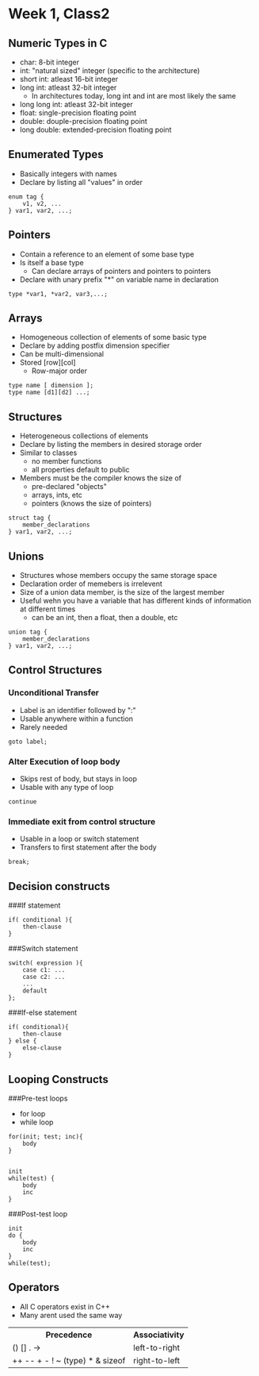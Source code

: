 Week 1, Class2 
===

Numeric Types in C
---
* char: 8-bit integer
* int: "natural sized" integer (specific to the architecture)
* short int: atleast 16-bit integer
* long int: atleast 32-bit integer
    * In architectures today, long int and int are most likely the same
* long long int: atleast 32-bit integer
* float: single-precision floating point
* double: douple-precision floating point
* long double: extended-precision floating point

Enumerated Types
---

* Basically integers with names
* Declare by listing all "values" in order

```
enum tag {
    v1, v2, ...
} var1, var2, ...;
```

Pointers
---

* Contain a reference to an element of some base type
* Is itself a base type
    * Can declare arrays of pointers and pointers to pointers
* Declare with unary prefix "*" on variable name in declaration

```
type *var1, *var2, var3,...;
```

Arrays
---
* Homogeneous collection of elements of some basic type
* Declare by adding postfix dimension specifier
* Can be multi-dimensional
* Stored [row][col]
    * Row-major order

```
type name [ dimension ];
type name [d1][d2] ...;
```

Structures
---

* Heterogeneous collections of elements
* Declare by listing the members in desired storage order
* Similar to classes
    * no member functions
    * all properties default to public
* Members must be the compiler knows the size of
    * pre-declared "objects"
    * arrays, ints, etc
    * pointers (knows the size of pointers)

```
struct tag {
    member_declarations
} var1, var2, ...;
```

Unions
---

* Structures whose members occupy the same storage space
* Declaration order of memebers is irrelevent
* Size of a union data member, is the size of the largest member
* Useful wehn you have a variable that has different kinds of information at different times
    * can be an int, then a float, then a double, etc

```
union tag {
    member_declarations
} var1, var2, ...;
```
    

Control Structures
---


### Unconditional Transfer

* Label is an identifier followed by ":"
* Usable anywhere within a function
* Rarely needed

```
goto label;
```

### Alter Execution of loop body

* Skips rest of body, but stays in loop
* Usable with any type of loop

```
continue
```

### Immediate exit from control structure

* Usable in a loop or switch statement
* Transfers to first statement after the body

```
break;
```

Decision constructs
---

###If statement
```
if( conditional ){
    then-clause
}
```

###Switch statement
```
switch( expression ){
    case c1: ...
    case c2: ...
    ...
    default
};
```

###If-else statement
```
if( conditional){
    then-clause
} else {
    else-clause
}
```

Looping Constructs
---

###Pre-test loops
* for loop
* while loop

```
for(init; test; inc){
    body
}


init
while(test) {
    body
    inc
}
```

###Post-test loop

```
init
do {
    body 
    inc
} 
while(test);
```

Operators
---
* All C operators exist in C++
* Many arent used the same way

<table>
    <tr>
        <th>Precedence</th>
        <th>Associativity</th>
    </tr>
    <tr>
        <td>() [] . -></td>
        <td>left-to-right</td>
    </tr>
    <tr>
        <td>++ -- + - ! ~ (type) * & sizeof</td>
        <td>right-to-left</td>
    </tr>
</table>
